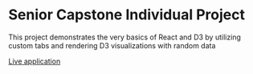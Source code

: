 # Senior Capstone Individual Project
This project demonstrates the very basics of React and D3 by utilizing custom tabs and rendering D3 visualizations with random data

[Live application](https://sen-cap-ip.surge.sh/)
